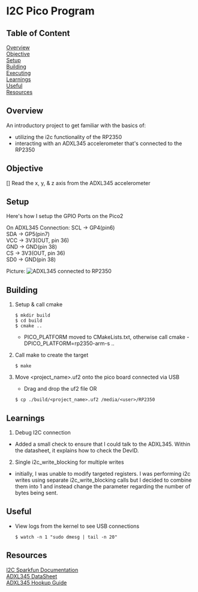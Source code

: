 # I2C Pico Program

## Table of Content
[Overview](#overview)<br>
[Objective](#objective)<br>
[Setup](#setup)<br>
[Building](#building)<br>
[Executing](#executing)<br>
[Learnings](#learnings)<br>
[Useful](#useful)<br>
[Resources](#resources)<br>

## Overview

An introductory project to get familiar with the basics of:
- utilizing the i2c functionality of the RP2350
- interacting with an ADXL345 accelerometer that's connected to the RP2350 

## Objective

[] Read the x, y, & z axis from the ADXL345 accelerometer

## Setup

Here's how I setup the GPIO Ports on the Pico2

On ADXL345 Connection:
SCL -> GP4(pin6)<br>
SDA -> GP5(pin7)<br>
VCC -> 3V3(OUT, pin 36)<br>
GND -> GND(pin 38)<br>
CS -> 3V3(OUT, pin 36)<br>
SD0 -> GND(pin 38)<br>

Picture:
![ADXL345 connected to RP2350](images/ADXL345_connect_2_pico2.jpg)

## Building 
1. Setup & call cmake
    ```
    $ mkdir build
    $ cd build
    $ cmake ..
    ```

    - PICO_PLATFORM moved to CMakeLists.txt, otherwise call cmake -DPICO_PLATFORM=rp2350-arm-s ..

2. Call make to create the target
    ```
    $ make
    ```

3. Move <project_name>.uf2 onto the pico board connected via USB
   - Drag and drop the uf2 file OR

    ```
    $ cp ./build/<project_name>.uf2 /media/<user>/RP2350
    ```
## Learnings

1. Debug I2C connection
- Added a small check to ensure that I could talk to the ADXL345. Within the datasheet, it explains how to check the DevID.

2. Single i2c_write_blocking for multiple writes 
- initially, I was unable to modify targeted registers. I was performing i2c writes using separate i2c_write_blocking calls but I decided to combine them into 1 and instead change the parameter regarding the number of bytes being sent.

## Useful

- View logs from the kernel to see USB connections
    ```
    $ watch -n 1 "sudo dmesg | tail -n 20"
    ```

## Resources

[I2C Sparkfun Documentation](https://learn.sparkfun.com/tutorials/i2c#i2c-at-the-hardware-level)<br>
[ADXL345 DataSheet](https://cdn.sparkfun.com/assets/9/1/8/9/9/ADXL345.pdf)<br>
[ADXL345 Hookup Guide](https://learn.sparkfun.com/tutorials/adxl345-hookup-guide/all)<br>
